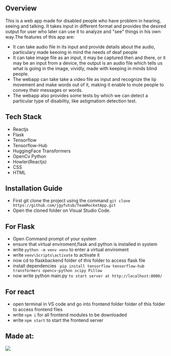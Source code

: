## Overview

This is a web app made for disabled people who have problem in hearing, seeing and talking. It takes input in different format and provides the desired output for user who later can use it to analyze and "see" things in his own way.The features of this app are:
- It can take audio file in its input and provide details about the audio, particulary made keeoing in mind the needs of deaf people
- It can take image file as an input, it may be captured then and there, or it may be an input from a device, the output is an audio file which tells us what is going in the image, vividly, made with keeping in minds blind people.
- The webapp can take take a video file as input and recognize the lip movement and make words out of it, making it enable to mute people to convey their messages or words.
- The webapp also provides some tests by which we can detect a particular type of disabiltiy, like astigmatism detection test.

## Tech Stack

- Reactjs
- Flask
- Tensorflow
- Tensorflow-Hub
- HuggingFace Transformers
- OpenCv Python
- Howler(Reactjs)
- CSS
- HTML

## Installation Guide 

- First git clone the project using the command ` git clone https://github.com/jgyfutub/TeamRocketApp.git `
- Open the cloned folder on Visual Studio Code.

## For Flask

- Open Command prompt of your system
- ensure that virtual enviroment,flask and python is installed in system
- write ` python -m venv venv ` to enter a virtual enviroment
- write ` venv\Scripts\activate ` to activate it
- now cd to flaskbackend folder of this folder to access flask file
- install dependencies ` pip install tensorflow tensorflow-hub transformers opencv-python scipy Pillow`
- now write  python main.py ` to start server at http://localhost:8000/ `

## For react

- open terminal in VS code and go into frontend folder folder of this folder to access frontend files
- write ` npm i ` for all frontend modules to be downloaded
- write ` npm start ` to start the frontend server

## Made at:
![](https://i.postimg.cc/HnNN23zD/built-at-hack36.png.)



